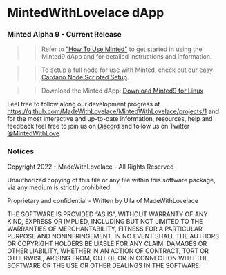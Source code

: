 # MintedWithLovelace dApp 

### Minted Alpha 9 - Current Release
>> Refer to ["How To Use Minted"](https://github.com/MadeWithLovelace/MintedWithLovelace/blob/main/dapp/How-To-Use-Minted.md) to get started in using the Minted9 dApp and for detailed instructions and information.

>> To setup a full node for use with Minted, check out our easy [Cardano Node Scripted Setup](https://github.com/MadeWithLovelace/MintedWithLovelace/tree/main/dapp/resources/helpers).

>> Download the Minted dApp: [Download Minted9 for Linux](https://github.com/MadeWithLovelace/MintedWithLovelace/raw/main/dapp/releases/Minted9.tar.gz)

Feel free to follow along our development progress at https://github.com/MadeWithLovelace/MintedWithLovelace/projects/1 and for the most interactive and up-to-date information, resources, help and feedback feel free to join us on [Discord](https://discord.gg/2xEVRTSAeQ) and follow us on Twitter [@MintedWithLove](https://twitter.com/MintedWithLove)


### Notices
Copyright 2022 - MadeWithLovelace - All Rights Reserved

Unauthorized copying of this file or any file within this software package, via any medium is strictly prohibited

Proprietary and confidential - Written by Ulla of MadeWithLovelace

THE SOFTWARE IS PROVIDED “AS IS”, WITHOUT WARRANTY OF ANY KIND, EXPRESS OR IMPLIED, INCLUDING BUT NOT LIMITED TO THE WARRANTIES OF MERCHANTABILITY, FITNESS FOR A PARTICULAR PURPOSE AND NONINFRINGEMENT. IN NO EVENT SHALL THE AUTHORS OR COPYRIGHT HOLDERS BE LIABLE FOR ANY CLAIM, DAMAGES OR OTHER LIABILITY, WHETHER IN AN ACTION OF CONTRACT, TORT OR OTHERWISE, ARISING FROM, OUT OF OR IN CONNECTION WITH THE SOFTWARE OR THE USE OR OTHER DEALINGS IN THE SOFTWARE.
